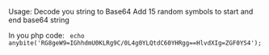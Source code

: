Usage:
Decode you string to Base64
Add 15 random symbols to start and end base64 string

In you php code:
<code>
echo anybite('RG8geW9=IGhhdmU0KLRg9C/0L4g0YLQtdC60YHRgg==HlvdXIg=ZGF0YS4');
</code>
